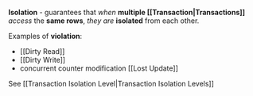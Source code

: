 **Isolation** - guarantees that 
	*when* **multiple [[Transaction|Transactions]]** 
		*access* the **same rows**, 
	*they are* **isolated** from each other.

Examples of **violation**:
- [[Dirty Read]]
- [[Dirty Write]]
- concurrent counter modification [[Lost Update]]

See [[Transaction Isolation Level|Transaction Isolation Levels]]